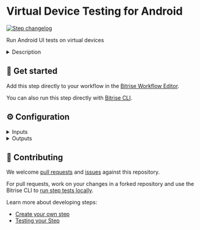 # Virtual Device Testing for Android

[![Step changelog](https://shields.io/github/v/release/bitrise-steplib/steps-virtual-device-testing-for-android?include_prereleases&label=changelog&color=blueviolet)](https://github.com/bitrise-steplib/steps-virtual-device-testing-for-android/releases)

Run Android UI tests on virtual devices

<details>
<summary>Description</summary>

Run Android UI tests on virtual devices. This Step collects the built APK/AAB file from the `$BITRISE_APK_PATH` and in case of instrumentation tests, the `$BITRISE_TEST_APK_PATH` Environment Variables and uses Firebase Test Lab to run UI tests on them.

The available test types are instrumentation, robo, gameloop. 

### Configuring the Step 

You can read [our detailed guide about using the Step](https://devcenter.bitrise.io/en/testing/device-testing-for-android.html) with other Bitrise Steps. Here we'll go over the configuration options of the Step. 

1. Make sure the **App path** input points to the path of the APK or AAB file of your app. If you use our **Android Build** or **Android Build for UI Testing** Steps, you don't need to change the default value. 
1. Add the devices you want the tests to run on in the **Test devices** input. 

   You need to set the device ID, the version, the orientation, and the language. Read the input description for more information and available devices.
1. Choose a test type. 
   
   The available options are:
   - instrumentation
   - robo
   - gameloop

For detailed configuration options related to the different test types, please check out the [full guide](https://devcenter.bitrise.io/en/testing/device-testing-for-android.html). 

You can also export the results of the Step to the Test reports add-on. All you need to do is to add a **Deploy to Bitrise.io** Step to the end of your Workflow.

### Troubleshooting

If you get the **Build already exists** error, it is because you have more than one instance of the Step in your Workflow. This doesn't work as Bitrise sends the build slug to Firebase and having the Step more than once in the same Workflow results in sending the same build slug multiple times. 


### Useful links

- [Device testing for Android](https://devcenter.bitrise.io/en/testing/device-testing-for-android.html)
- [Test reports](https://devcenter.bitrise.io/en/testing/test-reports.html)

### Related Steps 

- [Android Build](https://www.bitrise.io/integrations/steps/android-build)
- [Android Build for UI Testing](https://www.bitrise.io/integrations/steps/android-build-for-ui-testing)
- [Deploy to Bitrise.io](https://www.bitrise.io/integrations/steps/deploy-to-bitrise-io)
</details>

## 🧩 Get started

Add this step directly to your workflow in the [Bitrise Workflow Editor](https://devcenter.bitrise.io/steps-and-workflows/steps-and-workflows-index/).

You can also run this step directly with [Bitrise CLI](https://github.com/bitrise-io/bitrise).

## ⚙️ Configuration

<details>
<summary>Inputs</summary>

| Key | Description | Flags | Default |
| --- | --- | --- | --- |
| `app_path` | The path to the app to test (APK or AAB). By default `android-build` and `android-build-for-ui-testing` Steps export the `BITRISE_APK_PATH` Env Var, so you won't need to change this input. Can specify an APK (`$BITRISE_APK_PATH`) or AAB (Android App Bundle) as input (`$BITRISE_AAB_PATH`).  If nothing is specified then the Step will use a default empty Application APK. This will help the library instrumentation tests as it can be used as a shell where the tests will be running.  |  | `$BITRISE_APK_PATH` |
| `test_devices` | Format: One device configuration per line and the parameters are separated with `,` in the order of: `deviceID,version,language,orientation`  For example: `NexusLowRes,24,en,portrait`  `NexusLowRes,24,en,landscape`  Available devices and its versions: ``` ┌─────────────────────┬──────────┬──────────────────────────────────────────┬─────────┬─────────────┬─────────────────────────┬──────────────────┐ │       MODEL_ID      │   MAKE   │                MODEL_NAME                │   FORM  │  RESOLUTION │      OS_VERSION_IDS     │       TAGS       │ ├─────────────────────┼──────────┼──────────────────────────────────────────┼─────────┼─────────────┼─────────────────────────┼──────────────────┤ │ AmatiTvEmulator     │ Google   │ Google TV Amati                          │ VIRTUAL │ 1080 x 1920 │ 29                      │ beta=29          │ │ AndroidTablet270dpi │ Generic  │ Generic 720x1600 Android tablet @ 270dpi │ VIRTUAL │ 1600 x 720  │ 30                      │                  │ │ GoogleTvEmulator    │ Google   │ Google TV                                │ VIRTUAL │  720 x 1280 │ 30                      │ beta=30          │ │ MediumPhone.arm     │ Generic  │ MediumPhone (ARM)                        │ VIRTUAL │ 2400 x 1080 │ 26,27,28,29,30,32,33    │ preview=33, beta │ │ MediumTablet.arm    │ Generic  │ MediumTablet (ARM)                       │ VIRTUAL │ 2560 x 1600 │ 26,27,28,29,30,32,33    │ preview=33, beta │ │ Nexus10             │ Samsung  │ Nexus 10                                 │ VIRTUAL │ 2560 x 1600 │ 19,21,22                │ deprecated=19    │ │ Nexus4              │ LG       │ Nexus 4                                  │ VIRTUAL │ 1280 x 768  │ 19,21,22                │ deprecated=19    │ │ Nexus5              │ LG       │ Nexus 5                                  │ VIRTUAL │ 1920 x 1080 │ 19,21,22,23             │ deprecated=19    │ │ Nexus5X             │ LG       │ Nexus 5X                                 │ VIRTUAL │ 1920 x 1080 │ 23,24,25,26             │                  │ │ Nexus6              │ Motorola │ Nexus 6                                  │ VIRTUAL │ 2560 x 1440 │ 21,22,23,24,25          │                  │ │ Nexus6P             │ Google   │ Nexus 6P                                 │ VIRTUAL │ 2560 x 1440 │ 23,24,25,26,27          │                  │ │ Nexus7              │ Asus     │ Nexus 7 (2012)                           │ VIRTUAL │ 1280 x 800  │ 19,21,22                │ deprecated=19    │ │ Nexus7_clone_16_9   │ Generic  │ Nexus7 clone, DVD 16:9 aspect ratio      │ VIRTUAL │ 1280 x 720  │ 23,24,25,26             │ beta             │ │ Nexus9              │ HTC      │ Nexus 9                                  │ VIRTUAL │ 2048 x 1536 │ 21,22,23,24,25          │                  │ │ NexusLowRes         │ Generic  │ Low-resolution MDPI phone                │ VIRTUAL │  640 x 360  │ 23,24,25,26,27,28,29,30 │                  │ │ Pixel2              │ Google   │ Pixel 2                                  │ VIRTUAL │ 1920 x 1080 │ 26,27,28,29,30          │                  │ │ Pixel2.arm          │ Google   │ Pixel 2 (ARM)                            │ VIRTUAL │ 1920 x 1080 │ 26,27,28,29,30,32,33    │ preview=33, beta │ │ Pixel3              │ Google   │ Pixel 3                                  │ VIRTUAL │ 2160 x 1080 │ 30                      │                  │ │ SmallPhone.arm      │ Generic  │ SmallPhone (ARM)                         │ VIRTUAL │ 1280 x 720  │ 26,27,28,29,30,32,33    │ preview=33, beta │ └─────────────────────┴──────────┴──────────────────────────────────────────┴─────────┴─────────────┴─────────────────────────┴──────────────────┘      ```  | required | `NexusLowRes,24,en,portrait` |
| `test_type` | The type of your test you want to run on the devices. Find more properties below in the selected test type's group.  | required | `robo` |
| `test_apk_path` | The path to the APK that contains instrumentation tests. To build this, you can run the [Build for UI testing](https://bitrise.io/integrations/steps/android-build-for-ui-testing) Step (before this Step). |  | `$BITRISE_TEST_APK_PATH` |
| `inst_test_runner_class` | The fully-qualified Java class name of the instrumentation test runner (leave empty to use the last name extracted from the APK manifest). |  |  |
| `inst_test_targets` | A list of one or more instrumentation test targets to be run (default: all targets). Each target must be fully qualified with the package name or class name, in one of these formats: - `package package_name` - `class package_name.class_name` - `class package_name.class_name#method_name` For example: `class com.my.company.app.MyTargetClass,class com.my.company.app.MyOtherTargetClass`  |  |  |
| `inst_use_orchestrator` | The option of whether running each test within its own invocation of instrumentation with Android Test Orchestrator or not.  | required | `false` |
| `inst_num_uniform_shards` | The number of uniform shards across which to distribute test cases. The shards are run in parallel on separate devices, a value between 1 and 50. | | |
| `robo_initial_activity` | The initial activity used to start the app during a robo test. (leave empty to get it extracted from the APK manifest) |  |  |
| `robo_max_depth` | The maximum depth of the traversal stack a robo test can explore. Needs to be at least 2 to make Robo explore the app beyond the first activity(leave empty to use the default value: `50`)  |  |  |
| `robo_max_steps` | The maximum number of steps/actions a robo test can execute(leave empty to use the default value: `no limit`).  |  |  |
| `robo_directives` | To complete text fields in your app, use robo-directives and provide a comma-separated list of key-value pairs, where the key is the Android resource name of the target UI element, and the value is the text string. EditText fields are supported but not text fields in WebView UI elements. For example, you could use the following parameter for custom login: ``` username_resource,username,ENTER_TEXT password_resource,password,ENTER_TEXT loginbtn_resource,,SINGLE_CLICK ``` One directive per line, the parameters are separated with `,` character. For example: `ResourceName,InputText,ActionType`  |  |  |
| `robo_scenario_file` | A path to a JSON file with a sequence of recorded actions Robo should perform before the Robo crawl. |  |  |
| `loop_scenarios` | A list of game-loop scenario numbers which will be run as part of the test (default: all scenarios). A maximum of 1024 scenarios may be specified in one test matrix. Format: int,[int,...] For example: ``` 1,2 ```  |  |  |
| `loop_scenario_labels` | A list of game-loop scenario labels (default: None). Each game-loop scenario may be labeled in the APK manifest file with one or more arbitrary strings, creating logical groupings (e.g. GPU_COMPATIBILITY_TESTS).  |  |  |
| `test_timeout` | Max time a test execution is allowed to run before it is automatically canceled. The default value is 900 (15 min), the maximum is 3600 (60 min).  Duration in seconds with up to nine fractional digits. Example: "3.5".  | required | `900` |
| `num_flaky_test_attempts` | Specifies the number of times a test execution should be reattempted if one or more of its test cases fail for any reason. An execution that initially fails but succeeds on any reattempt is reported as FLAKY. The maximum number of reruns allowed is 10. (Default: 0, which implies no reruns.)  | required | `0` |
| `obb_files_list` | A list of one or two Android OBB file names which will be copied to each test device before the tests will run (default: None). Each OBB file name must conform to the format as specified by Android (e.g. [main\|patch].0300110.com.example.android.obb) and will be installed into `[shared-storage]/Android/obb/[package-name]/` on the test device. Files should be seperated by newline. For example: ``` main.0300110.com.example.android.obb patch.0300110.com.example.android.obb ```  |  |  |
| `auto_google_login` | Automatically log into the test device using a preconfigured Google account before beginning the test. | required | `false` |
| `environment_variables` | One variable per line, key and value seperated by `=` For example: ``` coverage=true coverageFile=/sdcard/tempDir/coverage.ec ```  |  |  |
| `directories_to_pull` | A list of paths that will be downloaded from the device's storage after the test is complete.   For example  ``` /sdcard/tempDir1 /data/tempDir2 ```  If `download_test_results` input is set to `false` then these files will be available on the dashboard only. To have them downloaded set that input to `true` as well.  |  |  |
| `download_test_results` | If this input is set to `true` all files generated in the test run and the files you downloaded from the device (if you have set `directories_to_pull` input as well) will be downloaded. Otherwise, no any file will be downloaded.  | required | `false` |
| `use_verbose_log` | If set to `true` will enable verbose level logging.  | required | `false` |
| `apk_path` | Deprecated. Use 'App path' input instead of this one. The path to the APK you want the tests run with. By default `gradle-runner` step exports `BITRISE_APK_PATH` env, so you won't need to change this input.  |  |  |
| `app_package_id` | Deprecated: If not specified will be automatically extracted from the App manifest. The Java package of the application under test.  |  |  |
| `inst_test_package_id` | Deprecated: If not specified will be automatically extracted from the Test App manifest. The Java package name of the instrumentation test.  |  |  |
| `api_base_url` | The URL where test API is accessible.  | required | `https://vdt.bitrise.io/test` |
| `api_token` | The token required to authenticate with the API.  | required, sensitive | `$ADDON_VDTESTING_API_TOKEN` |
</details>

<details>
<summary>Outputs</summary>

| Environment Variable | Description |
| --- | --- |
| `VDTESTING_DOWNLOADED_FILES_DIR` | The directory containing the downloaded files if you have set `directories_to_pull` and `download_test_results` inputs above. |
</details>

## 🙋 Contributing

We welcome [pull requests](https://github.com/bitrise-steplib/steps-virtual-device-testing-for-android/pulls) and [issues](https://github.com/bitrise-steplib/steps-virtual-device-testing-for-android/issues) against this repository.

For pull requests, work on your changes in a forked repository and use the Bitrise CLI to [run step tests locally](https://devcenter.bitrise.io/bitrise-cli/run-your-first-build/).

Learn more about developing steps:

- [Create your own step](https://devcenter.bitrise.io/contributors/create-your-own-step/)
- [Testing your Step](https://devcenter.bitrise.io/contributors/testing-and-versioning-your-steps/)
